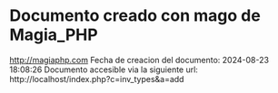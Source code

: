 # Documento creado con mago de Magia_PHP 
http://magiaphp.com 
Fecha de creacion del documento: 2024-08-23 18:08:26 
Documento accesible via la siguiente url:  
http://localhost/index.php?c=inv_types&a=add 

